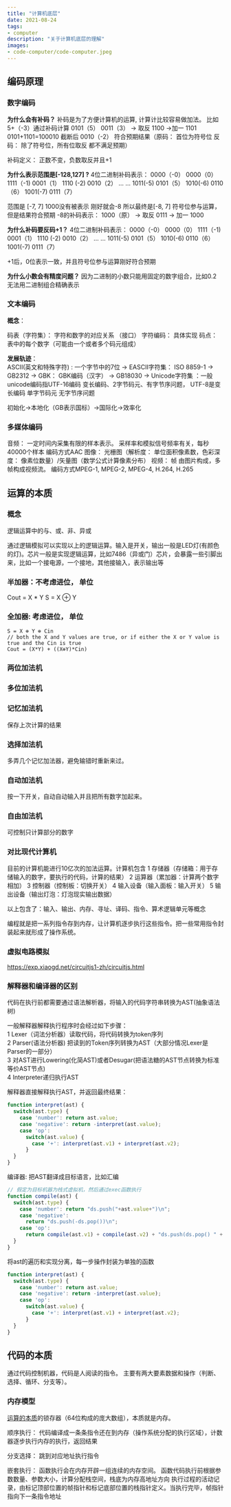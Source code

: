 ```yaml
---
title: "计算机底层"
date: 2021-08-24
tags:
- computer
description: "关于计算机底层的理解"
images:
- code-computer/code-computer.jpeg
---
```


## 编码原理

### 数字编码

**为什么会有补码？**
补码是为了方便计算机的运算, 计算计比较容易做加法。 比如5+（-3）通过补码计算
0101（5）
0011（3） -> 取反 1100 ->加一 1101 
0101+1101=100010 截断后 0010（-2） 符合预期结果（原码： 首位为符号位 反码： 除了符号位，所有位取反 都不满足预期）

补码定义： 正数不变，负数取反并且+1 

**为什么表示范围是[-128,127] ?**
4位二进制补码表示： 
0000（-0） 0000（0） 
1111（-1)  0001（1） 
1110 (-2)  0010（2） 
...       ...
1011(-5)   0101（5） 
1010(-6)   0110（6） 
1001(-7)   0111（7）

范围是 [-7, 7] 1000没有被表示 刚好就会-8  所以最终是[-8, 7] 符号位参与运算，但是结果符合预期
-8的补码表示： 1000（原） -> 取反 0111 -> 加一 1000

**为什么补码要反码+1？**
4位二进制补码表示： 
0000（-0） 0000（0） 
1111（-1)  0001（1） 
1110 (-2)  0010（2） 
...       ...
1011(-5)   0101（5） 
1010(-6)   0110（6） 
1001(-7)   0111（7）

+1后，0位表示一致，并且符号位参与运算刚好符合预期

**为什么小数会有精度问题？**
因为二进制的小数只能用固定的数字组合，比如0.2 无法用二进制组合精确表示

### 文本编码

**概念**：  

码表（字符集）： 字符和数字的对应关系 （接口）
字符编码： 具体实现
码点： 表中的每个数字（可能由一个或者多个码元组成）

**发展轨迹**：  
ASCII(英文和特殊字符) : 一个字节中的7位 -> EASCII字符集： ISO 8859-1  -> GB2312 -> GBK： GBK编码（汉字） -> GB18030 -> Unicode字符集 ：一般unicode编码指UTF-16编码 变长编码、2字节码元、有字节序问题， UTF-8是变长编码 单字节码元 无字节序问题

初始化->本地化（GB表示国标）->国际化->效率化

### 多媒体编码

音频： 一定时间内采集有限的样本表示。 采样率和模拟信号频率有关，每秒40000个样本 编码方式AAC
图像： 光栅图（解析度： 单位面积像素数，色彩深度： 像素位数量）/矢量图（数学公式计算像素分布）
视频： 帧 由图片构成，多帧构成视频流。 编码方式MPEG-1, MPEG-2, MPEG-4, H.264, H.265

## 运算的本质

### 概念

逻辑运算中的与、或、非、异或

通过逻辑模拟可以实现以上的逻辑运算。输入是开关，输出一般是LED灯(有颜色的灯)。芯片一般是实现逻辑运算，比如7486（异或门）芯片，会暴露一些引脚出来，比如一个接电源，一个接地，其他接输入，表示输出等

### 半加器：不考虑进位， 单位

Cout = X * Y
S = X ⊕ Y

### 全加器: 考虑进位， 单位

``` 
S = X ⊕ Y ⊕ Cin
// both the X and Y values are true, or if either the X or Y value is true and the Cin is true
Cout = (X*Y) + ((X⊕Y)*Cin)
```

### 两位加法机

### 多位加法机
### 记忆加法机

保存上次计算的结果

### 选择加法机

多弄几个记忆加法器，避免输错时重新来过。

### 自动加法机

按一下开关，自动自动输入并且把所有数字加起来。 

### 自由加法机

可控制只计算部分的数字

### 对比现代计算机

目前的计算机能进行10亿次的加法运算。计算机包含
1 存储器（存储箱：用于存储输入的数字，要执行的代码，计算的结果）
2 运算器（累加器：计算两个数字相加）
3 控制器（控制板：切换开关）
4 输入设备（输入面板：输入开关）
5 输出设备（输出灯泡：灯泡现实输出数据）

以上包含了：输入、输出、内存、寻址、译码、指令、算术逻辑单元等概念

<!-- 
键盘输入数字->产生电压（高低电平 信号？） 触发输入总线中断程序->数字输入到内存区域，同时分配内存地址。 而加法机在操作输入面板每输入一个数字，需要通过选择器制定记忆盒子来存储数组，记忆盒子的编号对应了选择器的序号，也就是内存地址

计算机加法按键，计算机会将数字所在内存地址加载到CPU进行加法运算。加法机需要写代码到记忆盒子，第一行是加法操作代码，第二三行是地址编码。编码完成后，启动异步计数器（周期性扫描记忆盒子的代码），逐行执行，异步计数器执行完后，记忆盒子的数据就被加载到累加器。数据通过寻址（通过译码器寻址数据记忆盒子的过程称为寻址过程）传输到累加器运算后存储到锁存器盒子，然后通过灯泡显示出来。

 -->

编程就是把一系列指令存到内存，让计算机逐步执行这些指令。把一些常用指令封装起来就形成了操作系统。

### 虚拟电路模拟

https://exp.xiaogd.net/circuitjs1-zh/circuitjs.html

### 解释器和编译器的区别

代码在执行前都需要通过语法解析器，将输入的代码字符串转换为AST(抽象语法树)

一般解释器解释执行程序时会经过如下步骤：  
1 Lexer（词法分析器）读取代码，将代码转换为token序列  
2 Parser(语法分析器) 把读到的Token序列转换为AST（大部分情况Lexer是Parser的一部分）  
3 对AST进行Lowering(化简AST)或者Desugar(把语法糖的AST节点转换为标准等价AST节点)  
4 Interpreter递归执行AST  

解释器直接解释执行AST，并返回最终结果：

``` js
function interpret(ast) {
  switch(ast.type) {
    case 'number': return ast.value;
    case 'negative': return -interpret(ast.value);
    case 'op': 
      switch(ast.value) {
        case '+': interpret(ast.v1) + interpret(ast.v2);
      }
  }
}
```

编译器: 把AST翻译成目标语言，比如汇编

``` js
// 假定为目标机器为栈式虚拟机，然后通过exec函数执行
function compile(ast) {
  switch(ast.type) {
    case 'number': return "ds.push("+ast.value+")\n";
    case 'negative':
      return "ds.push(-ds.pop())\n";
    case 'op':
      return compile(ast.v1) + compile(ast.v2) + "ds.push(ds.pop() " + ast.value + "  ds.pop())\n";
  }
}

```

将ast的遍历和实现分离，每一步操作封装为单独的函数

``` js
function interpret(ast) {
  switch(ast.type) {
    case 'number': return ast.value;
    case 'negative': return -interpret(ast.value);
    case 'op': 
      switch(ast.value) {
        case '+': interpret(ast.v1) + interpret(ast.v2);
      }
  }
}
```

## 代码的本质

通过代码控制机器，代码是人阅读的指令。 主要有两大要素数据和操作（判断、选择、循环、分支等）。


### 内存模型

[运算的本质](#运算的本质)的锁存器（64位构成的庞大数组），本质就是内存。

顺序执行： 代码编译成一条条指令还在到内存（操作系统分配的执行区域），计数器逐步执行内存的执行，返回结果

分支选择： 跳到对应地址执行指令

嵌套执行： 函数执行会在内存开辟一组连续的内存空间。 函数代码执行前根据参数数量、参数大小，计算分配栈空间，栈底为内存高地址方向
执行过程的活动记录，由标记顶部位置的帧指针和标记底部位置的栈指针定义。当执行完毕，帧指针指向下一条指令地址
